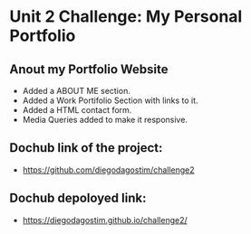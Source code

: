 # Unit 2 Challenge: My Personal Portfolio

## Anout my Portfolio Website

- Added a ABOUT ME section.
- Added a Work Portifolio Section with links to it.
- Added a HTML contact form.
- Media Queries added to make it responsive.

## Dochub link of the project:

- https://github.com/diegodagostim/challenge2

## Dochub depoloyed link:

- https://diegodagostim.github.io/challenge2/
